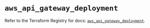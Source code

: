 # `aws_api_gateway_deployment`

Refer to the Terraform Registry for docs: [`aws_api_gateway_deployment`](https://registry.terraform.io/providers/hashicorp/aws/5.92.0/docs/resources/api_gateway_deployment).
